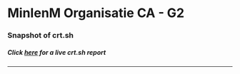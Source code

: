 # MinIenM Organisatie CA - G2
### Snapshot of crt.sh
##### Click [here](https://crt.sh/?q=BDD191FD3B4AC34B4D2F62EFAFBD07CEAB6581BCFE6C129F5916F1892FBD5394) for a live crt.sh report

---
